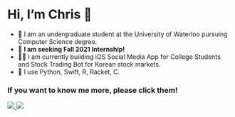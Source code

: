 #  Hi, I’m Chris 👋

- 🌱 I am an undergraduate student at the University of Waterloo pursuing Computer Science degree.
- 👀 **I am seeking Fall 2021 Internship!**
- 🧑‍💻 I am currently building iOS Social Media App for College Students and Stock Trading Bot for Korean stock markets. 
- 💞️ I use Python, Swift, R, Racket, C.

### If you want to know me more, please click them!
 <a href="https://www.linkedin.com/in/minjaelee0727/" target="_blank"> 
 <img src="https://img.icons8.com/fluent/48/000000/linkedin.png" /> 
 </a>
 <a href="https://minjaelee0727.oopy.io" target="_blank"> 
<img src="https://img.icons8.com/ios/48/000000/notion.png"/>
</a>
